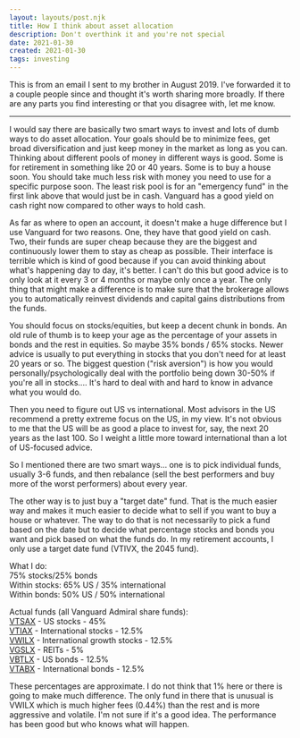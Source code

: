 ```yaml
---
layout: layouts/post.njk
title: How I think about asset allocation
description: Don't overthink it and you're not special
date: 2021-01-30
created: 2021-01-30
tags: investing
---
```


This is from an email I sent to my brother in August 2019. I've forwarded it to a couple people since and thought it's worth sharing more broadly. If there are any parts you find interesting or that you disagree with, let me know.

---

I would say there are basically two smart ways to invest and lots of dumb ways to do asset allocation. Your goals should be to minimize fees, get broad diversification and just keep money in the market as long as you can. Thinking about different pools of money in different ways is good. Some is for retirement in something like 20 or 40 years. Some is to buy a house soon. You should take much less risk with money you need to use for a specific purpose soon. The least risk pool is for an "emergency fund" in the first link above that would just be in cash. Vanguard has a good yield on cash right now compared to other ways to hold cash.

As far as where to open an account, it doesn't make a huge difference but I use Vanguard for two reasons. One, they have that good yield on cash. Two, their funds are super cheap because they are the biggest and continuously lower them to stay as cheap as possible. Their interface is terrible which is kind of good because if you can avoid thinking about what's happening day to day, it's better. I can't do this but good advice is to only look at it every 3 or 4 months or maybe only once a year. The only thing that might make a difference is to make sure that the brokerage allows you to automatically reinvest dividends and capital gains distributions from the funds.

You should focus on stocks/equities, but keep a decent chunk in bonds. An old rule of thumb is to keep your age as the percentage of your assets in bonds and the rest in equities. So maybe 35% bonds / 65% stocks. Newer advice is usually to put everything in stocks that you don't need for at least 20 years or so. The biggest question ("risk aversion") is how you would personally/psychologically deal with the portfolio being down 30-50% if you're all in stocks.... It's hard to deal with and hard to know in advance what you would do.

Then you need to figure out US vs international. Most advisors in the US recommend a pretty extreme focus on the US, in my view. It's not obvious to me that the US will be as good a place to invest for, say, the next 20 years as the last 100. So I weight a little more toward international than a lot of US-focused advice.

So I mentioned there are two smart ways... one is to pick individual funds, usually 3-6 funds, and then rebalance (sell the best performers and buy more of the worst performers) about every year.

The other way is to just buy a "target date" fund. That is the much easier way and makes it much easier to decide what to sell if you want to buy a house or whatever. The way to do that is not necessarily to pick a fund based on the date but to decide what percentage stocks and bonds you want and pick based on what the funds do. In my retirement accounts, I only use a target date fund (VTIVX, the 2045 fund).

What I do:  
75% stocks/25% bonds  
Within stocks: 65% US / 35% international  
Within bonds: 50% US / 50% international

Actual funds (all Vanguard Admiral share funds):  
[VTSAX](https://investor.vanguard.com/mutual-funds/profile/VTSAX) - US stocks - 45%  
[VTIAX](https://investor.vanguard.com/mutual-funds/profile/VTIAX) - International stocks - 12.5%  
[VWILX](https://investor.vanguard.com/mutual-funds/profile/VWILX) - International growth stocks - 12.5%  
[VGSLX](https://investor.vanguard.com/mutual-funds/profile/VGSLX) - REITs - 5%  
[VBTLX](https://investor.vanguard.com/mutual-funds/profile/VBTLX) - US bonds - 12.5%  
[VTABX](https://investor.vanguard.com/mutual-funds/profile/VTABX) - International bonds - 12.5%

These percentages are approximate. I do not think that 1% here or there is going to make much difference. The only fund in there that is unusual is VWILX which is much higher fees (0.44%) than the rest and is more aggressive and volatile. I'm not sure if it's a good idea. The performance has been good but who knows what will happen.
